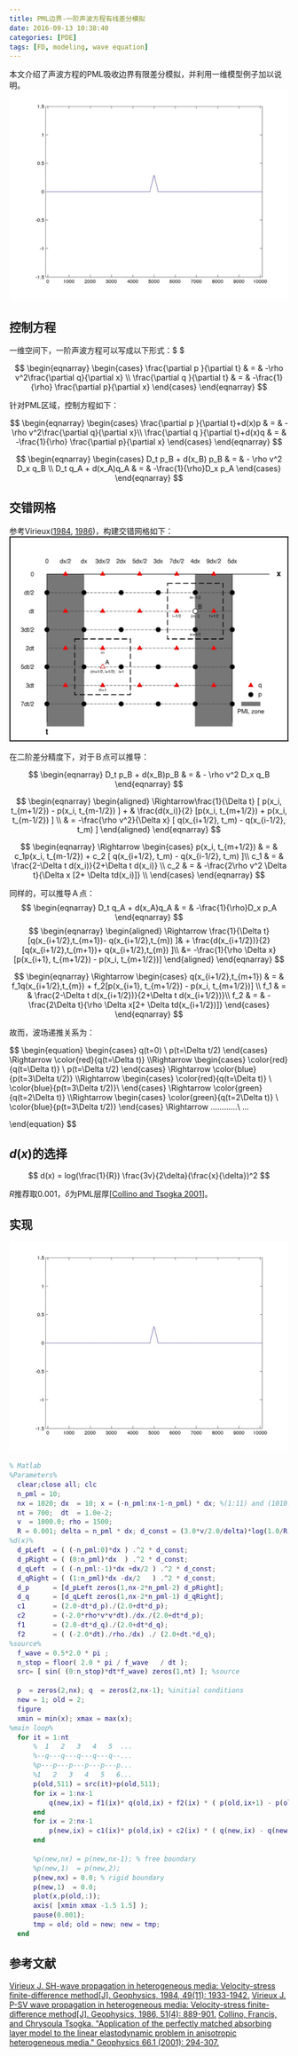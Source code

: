 ```yaml
---
title: PML边界-一阶声波方程有线差分模拟
date: 2016-09-13 10:38:40
categories: [PDE]
tags: [FD, modeling, wave equation]
---
```


本文介绍了声波方程的PML吸收边界有限差分模拟，并利用一维模型例子加以说明。
<img src="fd-1d-PML/wave.gif" width=600px >
<!-- more -->
<!-- toc -->

## 控制方程
一维空间下，一阶声波方程可以写成以下形式：$ $

$$
\begin{eqnarray}
    \begin{cases}
        \frac{\partial p }{\partial t} & = & -\rho v^2\frac{\partial q}{\partial x} \\
        \frac{\partial q }{\partial t} & = & -\frac{1}{\rho} \frac{\partial p}{\partial x}
    \end{cases}
\end{eqnarray}
$$

针对PML区域，控制方程如下：

$$
\begin{eqnarray}
    \begin{cases}
        \frac{\partial p }{\partial t}+d(x)p & = & -\rho v^2\frac{\partial q}{\partial x}\\
        \frac{\partial q }{\partial t}+d(x)q & = & -\frac{1}{\rho} \frac{\partial p}{\partial x}
    \end{cases}
\end{eqnarray}
$$

$$
\begin{eqnarray}
    \begin{cases}
        D_t p_B + d(x_B) p_B & = & - \rho v^2 D_x q_B \\
        D_t q_A + d(x_A)q_A & = & -\frac{1}{\rho}D_x p_A
    \end{cases}
\end{eqnarray}
$$

## 交错网格
参考Virieux([1984](http://library.seg.org/doi/abs/10.1190/1.1441605), [1986](http://library.seg.org/doi/abs/10.1190/1.1442147))，构建交错网格如下：
![](fd-1d-PML/grid.jpg)

在二阶差分精度下，对于Ｂ点可以推导：

$$
\begin{eqnarray}
        D_t p_B + d(x_B)p_B & = & - \rho v^2 D_x q_B
\end{eqnarray}
$$

$$
\begin{eqnarray}
\begin{aligned}
        \Rightarrow\frac{1}{\Delta t} [ p(x_i, t_{m+1/2}) - p(x_i, t_{m-1/2}) ] + & \frac{d(x_i)}{2} [p(x_i, t_{m+1/2}) + p(x_i, t_{m-1/2}) ] \\
        & = -\frac{\rho v^2}{\Delta x} [ q(x_{i+1/2}, t_m) - q(x_{i-1/2}, t_m) ]
\end{aligned}
\end{eqnarray}
$$

$$
\begin{eqnarray}
  \Rightarrow
  \begin{cases}
        p(x_i, t_{m+1/2}) & = & c_1p(x_i, t_{m-1/2})  + c_2 [ q(x_{i+1/2}, t_m) - q(x_{i-1/2}, t_m) ]\\
        c_1 & = & \frac{2-\Delta t d(x_i)}{2+\Delta t d(x_i)} \\
        c_2 & = & -\frac{2\rho v^2 \Delta t}{\Delta x [2+ \Delta td(x_i)]} \\
  \end{cases}
\end{eqnarray}
$$

同样的，可以推导Ａ点：
$$
\begin{eqnarray}
    D_t q_A + d(x_A)q_A & = & -\frac{1}{\rho}D_x p_A
\end{eqnarray}
$$
$$
\begin{eqnarray}
  \begin{aligned}
    \Rightarrow
    \frac{1}{\Delta t} [q(x_{i+1/2},t_{m+1})- q(x_{i+1/2},t_{m}) ]& +
    \frac{d(x_{i+1/2})}{2} [q(x_{i+1/2},t_{m+1})+ q(x_{i+1/2},t_{m}) ]\\
    &=  -\frac{1}{\rho \Delta x} [p(x_{i+1}, t_{m+1/2}) - p(x_i, t_{m+1/2})]
  \end{aligned}
\end{eqnarray}
$$

$$
\begin{eqnarray}
  \Rightarrow
    \begin{cases}
      q(x_{i+1/2},t_{m+1}) & = & f_1q(x_{i+1/2},t_{m}) + f_2[p(x_{i+1}, t_{m+1/2}) - p(x_i, t_{m+1/2})] \\
      f_1 & = &  \frac{2-\Delta t d(x_{i+1/2})}{2+\Delta t d(x_{i+1/2})}\\
      f_2 & = & -\frac{2\Delta t}{\rho \Delta x[2+ \Delta td(x_{i+1/2})]}
    \end{cases}
\end{eqnarray}
$$

故而，波场递推关系为：

$$
\begin{equation}
  \begin{cases}
    q(t=0) \\
    p(t=\Delta t/2)
  \end{cases}
  \Rightarrow
    \color{red}{q(t=\Delta t)}
  \\\Rightarrow
  \begin{cases}
    \color{red}{q(t=\Delta t)} \\
    p(t=\Delta t/2)
  \end{cases}
  \Rightarrow \color{blue}{p(t=3\Delta t/2)}
  \\\Rightarrow
  \begin{cases}
    \color{red}{q(t=\Delta t)} \\
    \color{blue}{p(t=3\Delta t/2)}\\
  \end{cases}
  \Rightarrow \color{green}{q(t=2\Delta t)}
  \\\Rightarrow
  \begin{cases}
    \color{green}{q(t=2\Delta t)} \\
    \color{blue}{p(t=3\Delta t/2)}
  \end{cases}
  \Rightarrow ............\\
  ...

  \end{equation}
$$


## $d(x)$的选择

$$
d(x) = log(\frac{1}{R}) \frac{3v}{2\delta}(\frac{x}{\delta})^2
$$

$R$推荐取0.001，$\delta$为PML层厚[[Collino and Tsogka 2001](http://library.seg.org/doi/abs/10.1190/1.1444908)]。

## 实现
<img src="fd-1d-PML/wave.gif" width=600px >

``` matlab
% Matlab
%Parameters%
  clear;close all; clc
  n_pml = 10;
  nx = 1020; dx  = 10; x = (-n_pml:nx-1-n_pml) * dx; %(1:11) and (1010:1020) are PML zone
  nt = 700;  dt  = 1.0e-2;
  v  = 1000.0; rho = 1500;
  R = 0.001; delta = n_pml * dx; d_const = (3.0*v/2.0/delta)*log(1.0/R) /(delta*delta);
%d(x)%
  d_pLeft  = ( (-n_pml:0)*dx ) .^2 * d_const;
  d_pRight = ( (0:n_pml)*dx  ) .^2 * d_const;
  d_qLeft  = ( (-n_pml:-1)*dx +dx/2 ) .^2 * d_const;
  d_qRight = ( (1:n_pml)*dx -dx/2   ) .^2 * d_const;
  d_p      = [d_pLeft zeros(1,nx-2*n_pml-2) d_pRight];
  d_q      = [d_qLeft zeros(1,nx-2*n_pml-1) d_qRight];
  c1       = (2.0-dt*d_p)./(2.0+dt*d_p);
  c2       = (-2.0*rho*v*v*dt)./dx./(2.0+dt*d_p);
  f1       = (2.0-dt*d_q)./(2.0+dt*d_q);
  f2       = ( (-2.0*dt)./rho./dx) ./ (2.0+dt.*d_q);
%source%
  f_wave = 0.5*2.0 * pi ;
  n_stop = floor( 2.0 * pi / f_wave   / dt );
  src= [ sin( (0:n_stop)*dt*f_wave) zeros(1,nt) ]; %source

  p  = zeros(2,nx); q  = zeros(2,nx-1); %initial conditions
  new = 1; old = 2;
  figure
  xmin = min(x); xmax = max(x);
%main loop%
  for it = 1:nt
      %  1   2   3   4   5  ...
      %--q---q---q---q---q--...
      %p---p---p---p---p---p...
      %1   2   3   4   5   6...
      p(old,511) = src(it)+p(old,511);
      for ix = 1:nx-1
          q(new,ix) = f1(ix)* q(old,ix) + f2(ix) * ( p(old,ix+1) - p(old,ix) );
      end
      for ix = 2:nx-1
          p(new,ix) = c1(ix)* p(old,ix) + c2(ix) * ( q(new,ix) - q(new,ix-1) );
      end

      %p(new,nx) = p(new,nx-1); % free boundary
      %p(new,1)  = p(new,2);
      p(new,nx) = 0.0; % rigid boundary
      p(new,1)  = 0.0;
      plot(x,p(old,:));
      axis( [xmin xmax -1.5 1.5] );
      pause(0.001);
      tmp = old; old = new; new = tmp;
  end
```

## 参考文献
[Virieux J. SH-wave propagation in heterogeneous media: Velocity-stress finite-difference method[J]. Geophysics, 1984, 49(11): 1933-1942.](http://library.seg.org/doi/abs/10.1190/1.1441605)
[Virieux J. P-SV wave propagation in heterogeneous media: Velocity-stress finite-difference method[J]. Geophysics, 1986, 51(4): 889-901.](http://library.seg.org/doi/abs/10.1190/1.1442147)
[Collino, Francis, and Chrysoula Tsogka. "Application of the perfectly matched absorbing layer model to the linear elastodynamic problem in anisotropic heterogeneous media." Geophysics 66.1 (2001): 294-307.](http://library.seg.org/doi/abs/10.1190/1.1444908)
